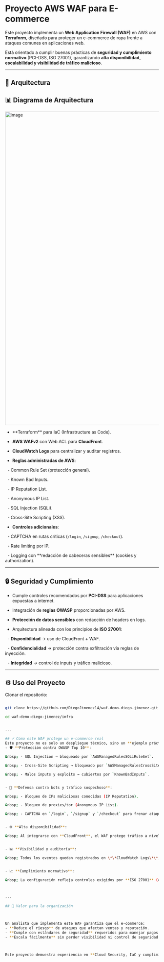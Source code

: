 # Proyecto AWS WAF para E-commerce



Este proyecto implementa un **Web Application Firewall (WAF)** en AWS con **Terraform**, diseñado para proteger un e-commerce de ropa frente a ataques comunes en aplicaciones web.  

Está orientado a cumplir buenas prácticas de **seguridad y cumplimiento normativo** (PCI-DSS, ISO 27001), garantizando **alta disponibilidad, escalabilidad y visibilidad de tráfico malicioso**.



---

## 🚀 Arquitectura

## 📊 Diagrama de Arquitectura
<img width="1536" height="1024" alt="image" src="https://github.com/user-attachments/assets/1683b507-117d-4b4c-a1c9-cf928e03da1b" />





- **Terraform\*\* para IaC (Infrastructure as Code).

- **AWS WAFv2** con Web ACL para **CloudFront**.

- **CloudWatch Logs** para centralizar y auditar registros.

- **Reglas administradas de AWS**:

&nbsp; - Common Rule Set (protección general).

&nbsp; - Known Bad Inputs.

&nbsp; - IP Reputation List.

&nbsp; - Anonymous IP List.

&nbsp; - SQL Injection (SQLi).

&nbsp; - Cross-Site Scripting (XSS).

- **Controles adicionales**:

&nbsp; - CAPTCHA en rutas críticas (`/login`, `/signup`, `/checkout`).

&nbsp; - Rate limiting por IP.

&nbsp; - Logging con \*\*redacción de cabeceras sensibles\*\* (cookies y authorization).



---



## 🔒 Seguridad y Cumplimiento

- Cumple controles recomendados por **PCI-DSS** para aplicaciones expuestas a internet.
- Integración de **reglas OWASP** proporcionadas por AWS.
- **Protección de datos sensibles** con redacción de headers en logs.

- Arquitectura alineada con los principios de **ISO 27001**:  

&nbsp; - **Disponibilidad** → uso de CloudFront + WAF.  

&nbsp; - **Confidencialidad** → protección contra exfiltración vía reglas de inyección.  

&nbsp; - **Integridad** → control de inputs y tráfico malicioso.



---

## ⚙️ Uso del Proyecto

Clonar el repositorio:

```bash

git clone https://github.com/DiegoJimenez14/waf-demo-diego-jimenez.git

cd waf-demo-diego-jimenez/infra


---

## ⚡ Cómo este WAF protege un e-commerce real
Este proyecto no es solo un despliegue técnico, sino un **ejemplo práctico de cómo asegurar una plataforma de e-commerce en AWS**:
- 🛡️ **Protección contra OWASP Top 10**:  

&nbsp; - SQL Injection → bloqueado por `AWSManagedRulesSQLiRuleSet`.  

&nbsp; - Cross-Site Scripting → bloqueado por `AWSManagedRulesCrossSiteScriptingRuleSet`.  

&nbsp; - Malos inputs y exploits → cubiertos por `KnownBadInputs`.  


- 🤖 **Defensa contra bots y tráfico sospechoso**:  

&nbsp; - Bloqueo de IPs maliciosas conocidas (IP Reputation).  

&nbsp; - Bloqueo de proxies/tor (Anonymous IP List).  

&nbsp; - CAPTCHA en `/login`, `/signup` y `/checkout` para frenar ataques de **credential stuffing** y fraude.  


- 🌐 **Alta disponibilidad**:  

&nbsp; Al integrarse con **CloudFront**, el WAF protege tráfico a nivel global sin impacto en la latencia.  


- 📊 **Visibilidad y auditoría**:  

&nbsp; Todos los eventos quedan registrados en \*\*CloudWatch Logs\*\*, con redacción de datos sensibles (`authorization`, `cookie`), alineado con \*\*PCI-DSS\*\*.  


- 📈 **Cumplimiento normativo**:  

&nbsp; La configuración refleja controles exigidos por **ISO 27001** (confidencialidad, integridad y disponibilidad) y **PCI-DSS** (protección de datos de tarjeta y usuarios).  



---

## 🌟 Valor para la organización



Un analista que implementa este WAF garantiza que el e-commerce:  
- **Reduce el riesgo** de ataques que afectan ventas y reputación.  
- **Cumple con estándares de seguridad** requeridos para manejar pagos.  
- **Escala fácilmente** sin perder visibilidad ni control de seguridad.  



Este proyecto demuestra experiencia en **Cloud Security, IaC y cumplimiento** aplicada a un caso real de negocio.  





